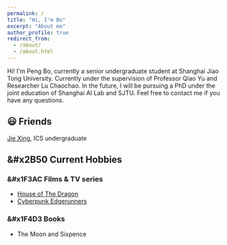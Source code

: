 ```yaml
---
permalink: /
title: "Hi, I'm Bo"
excerpt: "About me"
author_profile: true
redirect_from: 
  - /about/
  - /about.html
---
```

Hi! I'm Peng Bo, currently a senior undergraduate student at Shanghai Jiao Tong University. Currently under the supervision of Professor Qiao Yu and Researcher Lu Chaochao. In the future, I will be pursuing a PhD under the joint education of Shanghai AI Lab and SJTU. Feel free to contact me if you have any questions.

## &#x1F603; Friends
[Jie Xing](https://jxing0831.github.io/contact/), ICS undergraduate

## &#x2B50 Current Hobbies
### &#x1F3AC Films & TV series
- [House of The Dragon](https://www.hbo.com/house-of-the-dragon)
- [Cyberpunk Edgerunners](https://www.netflix.com/title/81054853)

### &#x1F4D3 Books
- The Moon and Sixpence
